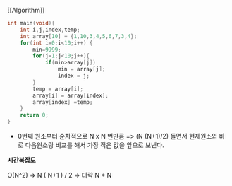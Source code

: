 [[Algorithm]]
```c++
int main(void){
	int i,j,index,temp;
	int array[10] = {1,10,3,4,5,6,7,3,4};
	for(int i=0;i<10;i++) {
		min=9999;
		for(j=1;j<10;j++){
			if(min>array[j])
				min = array[j];
				index = j;
		}
		temp = array[i];
		array[i] = array[index];
		array[index] =temp;
	}
	return 0;
}
```

* 0번째 원소부터 순차적으로 N x N 번만큼 => (N (N+1)/2) 돌면서 현재원소와 바로 다음원소랑 비교를 해서 가장 작은 값을 앞으로 보낸다.

**시간복잡도**

O(N^2) => N ( N+1 ) / 2 => 대략 N * N

